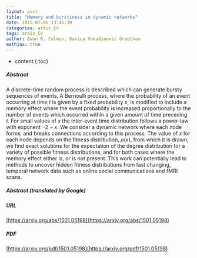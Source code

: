 ```yaml
---
layout: post
title: "Memory and burstiness in dynamic networks"
date: 2015-07-06 13:46:39
categories: arXiv_CV
tags: arXiv_CV
author: Ewan R. Colman, Danica Vukadinović Greetham
mathjax: true
---
```


* content
{:toc}

##### Abstract
A discrete-time random process is described which can generate bursty sequences of events. A Bernoulli process, where the probability of an event occurring at time $t$ is given by a fixed probability $x$, is modified to include a memory effect where the event probability is increased proportionally to the number of events which occurred within a given amount of time preceding $t$. For small values of $x$ the inter-event time distribution follows a power-law with exponent $-2-x$. We consider a dynamic network where each node forms, and breaks connections according to this process. The value of $x$ for each node depends on the fitness distribution, $\rho(x)$, from which it is drawn; we find exact solutions for the expectation of the degree distribution for a variety of possible fitness distributions, and for both cases where the memory effect either is, or is not present. This work can potentially lead to methods to uncover hidden fitness distributions from fast changing, temporal network data such as online social communications and fMRI scans.

##### Abstract (translated by Google)


##### URL
[https://arxiv.org/abs/1501.05198](https://arxiv.org/abs/1501.05198)

##### PDF
[https://arxiv.org/pdf/1501.05198](https://arxiv.org/pdf/1501.05198)

